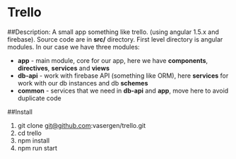 # Trello

##Description: A small app something like trello. (using angular 1.5.x and firebase).
Source code are in **src/** directory. First level directory is angular modules. In our case we have three 
 modules: 
 - **app** - main module, core for our app, here we have **components**, **directives**, **services** and **views**
 - **db-api** - work with firebase API (something like ORM), here **services** for work with our db instances and db **schemes** 
 - **common** - services that we need in **db-api** and **app**, move here to avoid duplicate code
 
##Install 
1. git clone git@github.com:vasergen/trello.git
1. cd trello
1. npm install
1. npm run start

